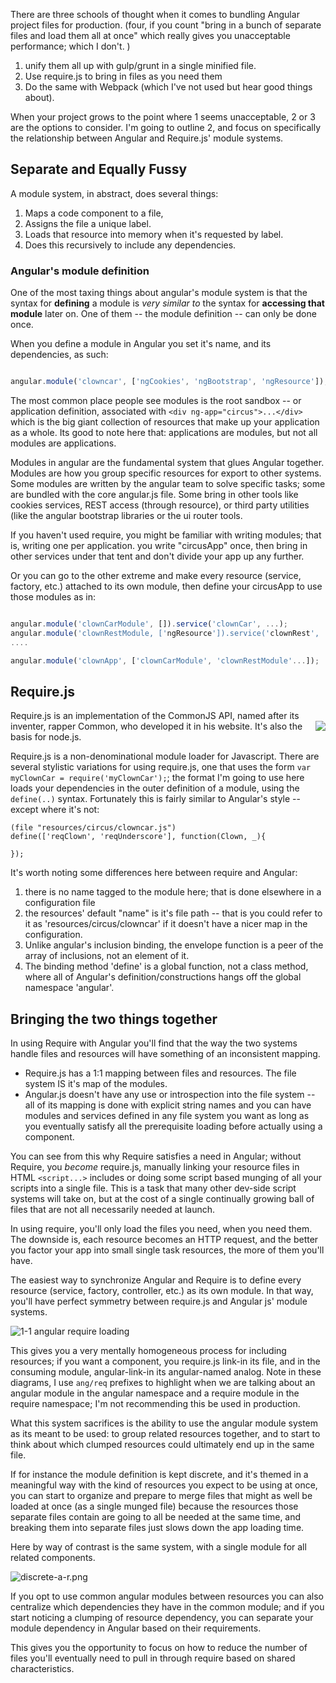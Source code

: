 There are three schools of thought when it comes to bundling Angular project files for production. (four, if you count "bring in a bunch of separate files and load them all at once" which really gives you unacceptable performance; which I don't. ) 

1. unify them all up with gulp/grunt in a single minified file.
2. Use require.js to bring in files as you need them
3. Do the same with Webpack (which I've not used but hear good things about). 

When your project grows to the point where 1 seems unacceptable, 2 or 3 are the options to consider. I'm going to outline 2, and focus on specifically the relationship between Angular and Require.js' module systems. 

## Separate and Equally Fussy

A module system, in abstract, does several things:

1. Maps a code component to a file, 
2. Assigns the file a unique label. 
3. Loads that resource into memory when it's requested by label.
4. Does this recursively to include any dependencies. 

### Angular's module definition

One of the most taxing things about angular's module system is that the syntax for **defining** a module is *very similar to* the syntax for **accessing that module** later on. One of them -- the module definition -- can only be done once. 

When you define a module in Angular you set it's name, and its dependencies, as such: 

``` javascript

angular.module('clowncar', ['ngCookies', 'ngBootstrap', 'ngResource']);

```

The most common place people see modules is the root sandbox -- or application definition, associated with `<div ng-app="circus">...</div>` which is the big giant collection of resources that make up your application as a whole. Its good to note here that: applications are modules, but not all modules are applications. 

Modules in angular are the fundamental system that glues Angular together. Modules are how you group specific resources for export to other systems. Some modules are written by the angular team to solve specific tasks; some are bundled with the core angular.js file. Some bring in other tools like cookies services, REST access (through resource), or third party utilities (like the angular bootstrap libraries or the ui router tools. 

If you haven't used require, you might be familiar with writing modules; that is, writing one per application. you write "circusApp" once, then bring in other services under that tent and don't divide your app up any further. 

Or you can go to the other extreme and make every resource (service, factory, etc.) attached to its own module, then define your circusApp to use those modules as in: 

``` javascript

angular.module('clownCarModule', []).service('clownCar', ...);
angular.module('clownRestModule, ['ngResource']).service('clownRest', ...);
....

angular.module('clownApp', ['clownCarModule', 'clownRestModule'...]);
```

## Require.js

Require.js is an implementation of the CommonJS API, named after its inventer, rapper Common, who developed it in his website. <img src="https://upload.wikimedia.org/wikipedia/commons/thumb/7/73/9.13.11CommonByLuigiNovi2.jpg/220px-9.13.11CommonByLuigiNovi2.jpg" align="right" /> It's also the basis for node.js.

Require.js is a non-denominational module loader for Javascript. There are several stylistic variations for using require.js, one that uses the form `var myClownCar = require('myClownCar');`; the format I'm going to use here loads your dependencies in the outer definition of a module, using the `define(..)` syntax. Fortunately this is fairly similar to Angular's style -- except where it's not:

```
(file "resources/circus/clowncar.js")
define(['reqClown', 'reqUnderscore'], function(Clown, _){

});

```

It's worth noting some differences here between require and Angular:

1. there is no name tagged to the module here; that is done elsewhere in a configuration file
2. the resources' default "name" is it's file path -- that is you could refer to it as 'resources/circus/clowncar' if it doesn't have a nicer map in the configuration. 
3. Unlike angular's inclusion binding, the envelope function is a peer of the array of inclusions, not an element of it. 
4. The binding method 'define' is a global function, not a class method, where all of Angular's definition/constructions hangs off the global namespace 'angular'.

## Bringing the two things together

In using Require with Angular you'll find that the way the two systems handle files and resources will have something of an inconsistent mapping. 

* Require.js has a 1:1 mapping between files and resources. The file system IS it's map of the modules. 
* Angular.js doesn't have any use or introspection into the file system -- all of its mapping is done with explicit string names and you can have modules and services defined in any file system you want as long as you eventually satisfy all the prerequisite loading before actually using a component. 

You can see from this why Require satisfies a need in Angular; without Require, you *become* require.js, manually linking your resource files in HTML `<script...>` includes or doing some script based munging of all your scripts into a single file. This is a task that many other dev-side script systems will take on, but at the cost of a single continually growing ball of files that are not all necessarily needed at launch. 

In using require, you'll only load the files you need, when you need them. The downside is, each resource becomes an HTTP request, and the better you factor your app into small single task resources, the more of them you'll have. 

The easiest way to synchronize Angular and Require is to define every resource (service, factory, controller, etc.) as its own module. In that way, you'll have perfect symmetry between require.js and Angular js' module systems.

![1-1 angular require loading](/blog_image/symmetry-a-r.png)

This gives you a very mentally homogeneous process for including resources; if you want a component, you require.js link-in its file, and in the consuming module, angular-link-in its angular-named analog. Note in these diagrams, I use `ang/req` prefixes to highlight when we are talking about an angular module in the angular namespace and a require module in the require namespace; I'm not recommending this be used in production. 

What this system sacrifices is the ability to use the angular module system as its meant to be used: to group related resources together, and to start to think about which clumped resources could ultimately end up in the same file. 

If for instance the module definition is kept discrete, and it's themed in a meaningful way with the kind of resources you expect to be using at once, you can start to organize and prepare to merge files that might as well be loaded at once (as a single munged file) because the resources those separate files contain are going to all be needed at the same time, and breaking them into separate files just slows down the app loading time. 

Here by way of contrast is the same system, with a single module for all related components.

![discrete-a-r.png](/blog_image/discrete-a-r.png)

If you opt to use common angular modules between resources you can also centralize which dependencies they have in the common module; and if you start noticing a clumping of resource dependency, you can separate your module dependency in Angular based on their requirements. 

This gives you the opportunity to focus on how to reduce the number of files you'll eventually need to pull in through require based on shared characteristics.